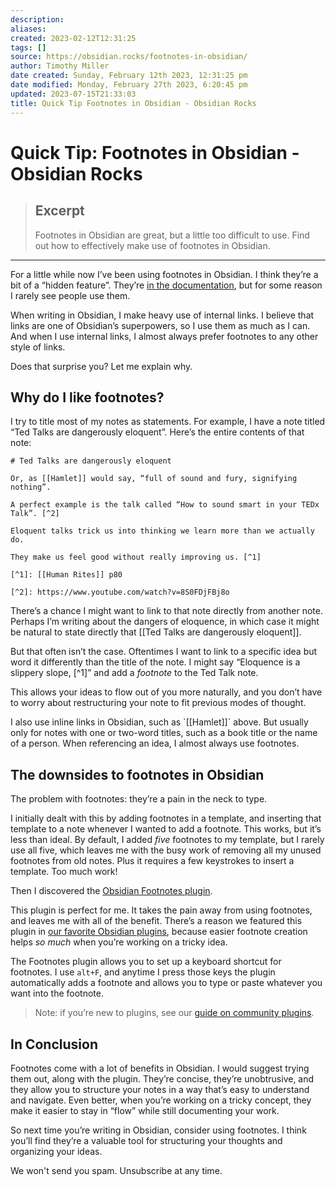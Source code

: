 ```yaml
---
description:
aliases: 
created: 2023-02-12T12:31:25
tags: []
source: https://obsidian.rocks/footnotes-in-obsidian/
author: Timothy Miller
date created: Sunday, February 12th 2023, 12:31:25 pm
date modified: Monday, February 27th 2023, 6:20:45 pm
updated: 2023-07-15T21:33:03
title: Quick Tip Footnotes in Obsidian - Obsidian Rocks
---
```


# Quick Tip: Footnotes in Obsidian - Obsidian Rocks

> ## Excerpt
> Footnotes in Obsidian are great, but a little too difficult to use. Find out how to effectively make use of footnotes in Obsidian.

---
For a little while now I’ve been using footnotes in Obsidian. I think they’re a bit of a “hidden feature”. They’re [in the documentation](https://help.obsidian.md/How+to/Format+your+notes#Footnotes), but for some reason I rarely see people use them.

When writing in Obsidian, I make heavy use of internal links. I believe that links are one of Obsidian’s superpowers, so I use them as much as I can. And when I use internal links, I almost always prefer footnotes to any other style of links.

Does that surprise you? Let me explain why.

## Why do I like footnotes?

I try to title most of my notes as statements. For example, I have a note titled “Ted Talks are dangerously eloquent”. Here’s the entire contents of that note:

```
# Ted Talks are dangerously eloquent

Or, as [[Hamlet]] would say, “full of sound and fury, signifying nothing”.

A perfect example is the talk called “How to sound smart in your TEDx Talk”. [^2]

Eloquent talks trick us into thinking we learn more than we actually do.

They make us feel good without really improving us. [^1]

[^1]: [[Human Rites]] p80

[^2]: https://www.youtube.com/watch?v=8S0FDjFBj8o
```

There’s a chance I might want to link to that note directly from another note. Perhaps I’m writing about the dangers of eloquence, in which case it might be natural to state directly that \[\[Ted Talks are dangerously eloquent\]\].

But that often isn’t the case. Oftentimes I want to link to a specific idea but word it differently than the title of the note. I might say “Eloquence is a slippery slope, \[^1\]” and add a _footnote_ to the Ted Talk note.

This allows your ideas to flow out of you more naturally, and you don’t have to worry about restructuring your note to fit previous modes of thought.

I also use inline links in Obsidian, such as \`\[\[Hamlet\]\]\` above. But usually only for notes with one or two-word titles, such as a book title or the name of a person. When referencing an idea, I almost always use footnotes.

## The downsides to footnotes in Obsidian

The problem with footnotes: they’re a pain in the neck to type.

I initially dealt with this by adding footnotes in a template, and inserting that template to a note whenever I wanted to add a footnote. This works, but it’s less than ideal. By default, I added _five_ footnotes to my template, but I rarely use all five, which leaves me with the busy work of removing all my unused footnotes from old notes. Plus it requires a few keystrokes to insert a template. Too much work!

Then I discovered the [Obsidian Footnotes plugin](https://github.com/akaalias/obsidian-footnotes).

This plugin is perfect for me. It takes the pain away from using footnotes, and leaves me with all of the benefit. There’s a reason we featured this plugin in [our favorite Obsidian plugins](https://obsidian.rocks/super-powers-for-obsidian-nine-of-the-best-obsidian-plugins/), because easier footnote creation helps _so much_ when you’re working on a tricky idea.

The Footnotes plugin allows you to set up a keyboard shortcut for footnotes. I use `alt+F`, and anytime I press those keys the plugin automatically adds a footnote and allows you to type or paste whatever you want into the footnote.

> Note: if you’re new to plugins, see our [guide on community plugins](https://obsidian.rocks/how-to-use-community-plugins-in-obsidian/).

## In Conclusion

Footnotes come with a lot of benefits in Obsidian. I would suggest trying them out, along with the plugin. They’re concise, they’re unobtrusive, and they allow you to structure your notes in a way that’s easy to understand and navigate. Even better, when you’re working on a tricky concept, they make it easier to stay in “flow” while still documenting your work.

So next time you’re writing in Obsidian, consider using footnotes. I think you’ll find they’re a valuable tool for structuring your thoughts and organizing your ideas.

We won't send you spam. Unsubscribe at any time.
